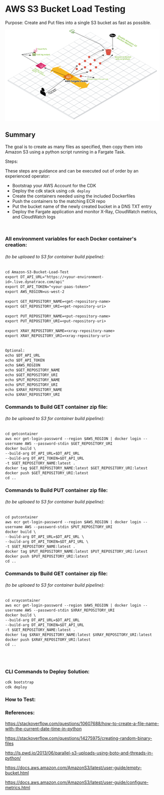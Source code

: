# AWS S3 Bucket Load Testing

Purpose: Create and Put files into a single S3 bucket as fast as possible. 

![MacDown logo](S3_Load_Test_Diagram.png)

## Summary

The goal is to create as many files as specified, then copy them into Amazon S3 using a python script running in a Fargate Task. 


Steps: 

These steps are guidance and can be executed out of order by an experienced operator:

* Bootstrap your AWS Account for the CDK
* Deploy the cdk stack using `cdk deploy` 
* Create the containers needed using the included Dockerfiles
* Push the containers to the matching ECR repo
* Put the bucket name of the newly created bucket in a DNS TXT entry
* Deploy the Fargate application and monitor X-Ray, CloudWatch metrics, and CloudWatch logs

</br>


### All environment variables for each Docker container's creation: 
###### (to be uploaed to S3 for container build pipeline):
```
cd Amazon-S3-Bucket-Load-Test
export DT_API_URL="https://<your-environment-id>.live.dynatrace.com/api"
export DT_API_TOKEN="<your-paas-token>"
export AWS_REGION=us-west-2

export GET_REPOSITORY_NAME=<get-repository-name>
export GET_REPOSITORY_URI=<get-repository-uri>

export PUT_REPOSITORY_NAME=<put-repository-name>
export PUT_REPOSITORY_URI=<put-repository-uri>

export XRAY_REPOSITORY_NAME=<xray-repository-name>
export XRAY_REPOSITORY_URI=<xray-repository-uri>


Optional: 
echo $DT_API_URL
echo $DT_API_TOKEN
echo $AWS_REGION
echo $GET_REPOSITORY_NAME
echo $GET_REPOSITORY_URI
echo $PUT_REPOSITORY_NAME
echo $PUT_REPOSITORY_URI
echo $XRAY_REPOSITORY_NAME
echo $XRAY_REPOSITORY_URI

```


### Commands to Build GET container zip file: 
###### (to be uploaed to S3 for container build pipeline):
```
cd getcontainer
aws ecr get-login-password --region $AWS_REGION | docker login --username AWS --password-stdin $GET_REPOSITORY_URI
docker build \
--build-arg DT_API_URL=$DT_API_URL
--build-arg DT_API_TOKEN=$DT_API_URL
-t $GET_REPOSITORY_NAME:latest .
docker tag $GET_REPOSITORY_NAME:latest $GET_REPOSITORY_URI:latest
docker push $GET_REPOSITORY_URI:latest
cd ..
```


### Commands to Build PUT container zip file: 
###### (to be uploaed to S3 for container build pipeline):
```
cd putcontainer
aws ecr get-login-password --region $AWS_REGION | docker login --username AWS --password-stdin $PUT_REPOSITORY_URI
docker build \
--build-arg DT_API_URL=$DT_API_URL \
--build-arg DT_API_TOKEN=$DT_API_URL \
-t $GET_REPOSITORY_NAME:latest .
docker tag $PUT_REPOSITORY_NAME:latest $PUT_REPOSITORY_URI:latest
docker push $PUT_REPOSITORY_URI:latest
cd ..

```


### Commands to Build GET container zip file: 
###### (to be uploaed to S3 for container build pipeline):
```
cd xraycontainer
aws ecr get-login-password --region $AWS_REGION | docker login --username AWS --password-stdin $XRAY_REPOSITORY_URI
docker build \
--build-arg DT_API_URL=$DT_API_URL
--build-arg DT_API_TOKEN=$DT_API_URL
-t $GET_REPOSITORY_NAME:latest .
docker tag $XRAY_REPOSITORY_NAME:latest $XRAY_REPOSITORY_URI:latest
docker push $XRAY_REPOSITORY_URI:latest
cd ..




```

### CLI Commands to Deploy Solution: 

```
cdk bootstrap
cdk deploy
```


### How to Test:




### References:

https://stackoverflow.com/questions/10607688/how-to-create-a-file-name-with-the-current-date-time-in-python

https://stackoverflow.com/questions/14275975/creating-random-binary-files

http://ls.pwd.io/2013/06/parallel-s3-uploads-using-boto-and-threads-in-python/

https://docs.aws.amazon.com/AmazonS3/latest/user-guide/empty-bucket.html

https://docs.aws.amazon.com/AmazonS3/latest/user-guide/configure-metrics.html



